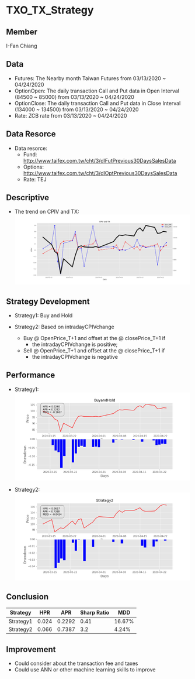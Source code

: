# TXO_TX_Strategy


Member
--------------
I-Fan Chiang

Data
-------------- 
* Futures: The Nearby month Taiwan Futures from 03/13/2020 ~ 04/24/2020
* OptionOpen: The daily transaction Call and Put data in Open Interval (84500 ~ 85000) from 03/13/2020 ~ 04/24/2020
* OptionClose: The daily transaction Call and Put data in Close Interval (134000 ~ 134500) from 03/13/2020 ~ 04/24/2020
* Rate: ZCB rate from 03/13/2020 ~ 04/24/2020

Data Resorce
-------------- 
* Data resorce:    
    * Fund:  http://www.taifex.com.tw/cht/3/dlFutPrevious30DaysSalesData  
    * Options:  http://www.taifex.com.tw/cht/3/dlOptPrevious30DaysSalesData
    * Rate: TEJ



Descriptive 
-------------- 
* The trend on CPIV and TX: 
 ![alt text](https://github.com/A2Zntu/TXO_TX_Strategy/blob/master/Graph/CPIV%20and%20TX.png "CPIV and TX")


Strategy Development 
-------------- 
* Strategy1: Buy and Hold  

* Strategy2: Based on intradayCPIVchange
   * Buy @ OpenPrice_T+1 and offset at the @ closePrice_T+1 if 
       * the intradayCPIVchange is positive;  
   * Sell @ OpenPrice_T+1 and offset at the @ closePrice_T+1 if 
       * the intradayCPIVchange is negative



Performance
-------------- 
* Strategy1: 
 ![alt text](https://github.com/A2Zntu/TXO_TX_Strategy/blob/master/Graph/BuyandHold.png "BuyandHold")

 
* Strategy2: 
 ![alt text](https://github.com/A2Zntu/TXO_TX_Strategy/blob/master/Graph/Strategy2.png "Strategy2")



Conclusion
-------------- 
| Strategy  | HPR    | APR    | Sharp Ratio | MDD |
| ---       | ---    |   ---  |   ---  | ---    |
| Strategy1 | 0.024 | 0.2292| 0.41 | 16.67% |
| Strategy2 | 0.066 | 0.7387 |3.2 | 4.24% |

 



Improvement
-------------- 
* Could consider about the transaction fee and taxes
* Could use ANN or other machine learning skills to improve
